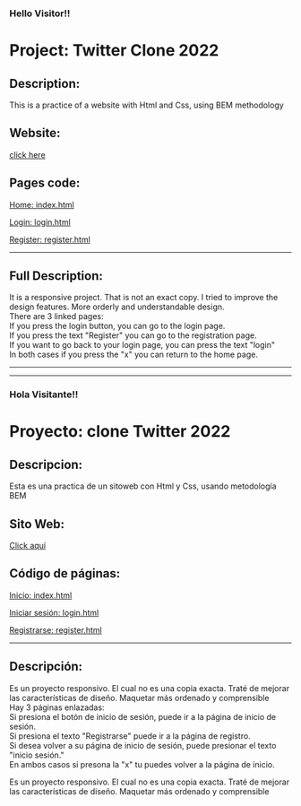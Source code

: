 <h3>Hello Visitor!!</h3>

# Project: Twitter Clone 2022

## Description:

This is a practice of a website with Html and Css, using BEM methodology

## Website:

[click here](https://roddevwork.github.io/twittrod/)

## Pages code:

[Home: index.html](./index.html)

[Login: login.html](/src/pages/login.html)

[Register: register.html](/src/pages/register.html)

---

## Full Description:

It is a responsive project. That is not an exact copy. I tried to improve the design features. More orderly and understandable design. <br>
There are 3 linked pages:<br>
If you press the login button, you can go to the login page.<br>
If you press the text "Register" you can go to the registration page.<br>
If you want to go back to your login page, you can press the text "login"<br>
In both cases if you press the "x" you can return to the home page.

---

---

<h3>Hola Visitante!!</h3>

# Proyecto: clone Twitter 2022

## Descripcion:

Esta es una practica de un sitoweb con Html y Css, usando metodología BEM

## Sito Web:

[Click aquí]()

## Código de páginas:

[Inicio: index.html](./index.html)

[Iniciar sesión: login.html](/src/pages/login.html)

[Registrarse: register.html](/src/pages/register.html)

---

## Descripción:

Es un proyecto responsivo. El cual no es una copia exacta. Traté de mejorar las características de diseño. Maquetar más ordenado y comprensible<br>
Hay 3 páginas enlazadas:<br>
Si presiona el botón de inicio de sesión, puede ir a la página de inicio de sesión.<br>
Si presiona el texto "Registrarse" puede ir a la página de registro.<br>
Si desea volver a su página de inicio de sesión, puede presionar el texto "inicio sesión."<br>
En ambos casos si presona la "x" tu puedes volver a la página de inicio.

Es un proyecto responsivo. El cual no es una copia exacta. Traté de mejorar las características de diseño. Maquetar más ordenado y comprensible

